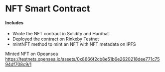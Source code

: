 # NFT Smart Contract

#### Includes

- Wrote the NFT contract in Solidity and Hardhat
- Deployed the contract on Rinkeby Testnet
- mintNFT method to mint an NFT with NFT metadata on IPFS

Minted NFT on Opeansea
https://testnets.opensea.io/assets/0x8666f2cb8e51b6e2620218dee771c7594df708c9/1
